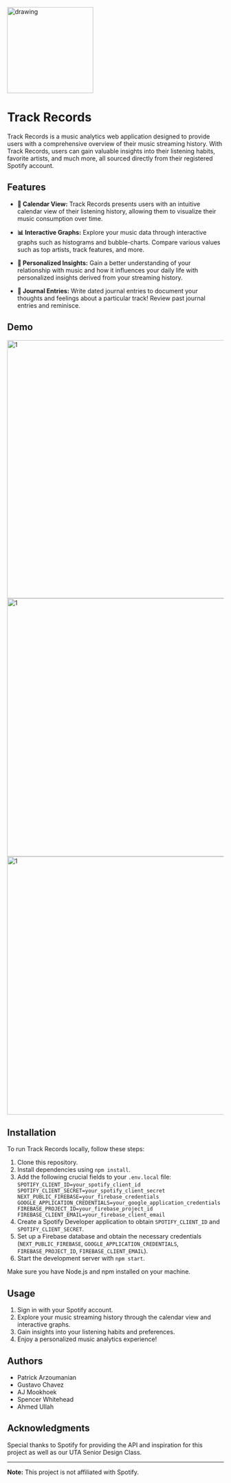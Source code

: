 <img src="https://github.com/AbrahamMookhoek/TrackRecords/assets/97973770/504c0066-f9ff-4465-9c50-075715bc5ace" alt="drawing" width="200"/>

# Track Records

Track Records is a music analytics web application designed to provide users with a comprehensive overview of their music streaming history. With Track Records, users can gain valuable insights into their listening habits, favorite artists, and much more, all sourced directly from their registered Spotify account.

## Features

- **📅 Calendar View:** Track Records presents users with an intuitive calendar view of their listening history, allowing them to visualize their music consumption over time.

- **📊 Interactive Graphs:** Explore your music data through interactive graphs such as histograms and bubble-charts. Compare various values such as top artists, track features, and more.

- **🔎 Personalized Insights:** Gain a better understanding of your relationship with music and how it influences your daily life with personalized insights derived from your streaming history.
  
- **📝 Journal Entries:** Write dated journal entries to document your thoughts and feelings about a particular track! Review past journal entries and reminisce. 

## Demo
<img width="600" alt="1" src="https://github.com/AbrahamMookhoek/TrackRecords/assets/97973770/7408b07d-3821-41f7-811f-2d6d85c2834c">
<img width="600" alt="1" src="https://github.com/AbrahamMookhoek/TrackRecords/assets/97973770/835dfeba-f7ce-461c-85f6-d8ed5562ce7a">
<img width="600" alt="1" src="https://github.com/AbrahamMookhoek/TrackRecords/assets/97973770/9c3a4f10-6c39-495e-b4d0-59ba7f8dd9b7">

## Installation

To run Track Records locally, follow these steps:

1. Clone this repository.
2. Install dependencies using `npm install`.
3. Add the following crucial fields to your `.env.local` file:
`SPOTIFY_CLIENT_ID=your_spotify_client_id
SPOTIFY_CLIENT_SECRET=your_spotify_client_secret
NEXT_PUBLIC_FIREBASE=your_firebase_credentials
GOOGLE_APPLICATION_CREDENTIALS=your_google_application_credentials
FIREBASE_PROJECT_ID=your_firebase_project_id
FIREBASE_CLIENT_EMAIL=your_firebase_client_email`
4. Create a Spotify Developer application to obtain `SPOTIFY_CLIENT_ID` and `SPOTIFY_CLIENT_SECRET`.
5. Set up a Firebase database and obtain the necessary credentials (`NEXT_PUBLIC_FIREBASE`, `GOOGLE_APPLICATION_CREDENTIALS`, `FIREBASE_PROJECT_ID`, `FIREBASE_CLIENT_EMAIL`).
6. Start the development server with `npm start`.

Make sure you have Node.js and npm installed on your machine.

## Usage

1. Sign in with your Spotify account.
2. Explore your music streaming history through the calendar view and interactive graphs.
3. Gain insights into your listening habits and preferences.
4. Enjoy a personalized music analytics experience!

## Authors

- Patrick Arzoumanian
- Gustavo Chavez
- AJ Mookhoek
- Spencer Whitehead
- Ahmed Ullah

## Acknowledgments

Special thanks to Spotify for providing the API and inspiration for this project as well as our UTA Senior Design Class.

---

**Note:** This project is not affiliated with Spotify.
